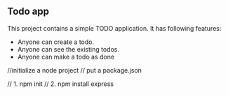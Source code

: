 ## Todo app

This project contains a simple TODO application.
It has following features:

 - Anyone can create a todo. 
 - Anyone can see the existing todos.
 -  Anyone can make a todo as done

//initialize a node project
// put a package.json
        
// 1. npm init
// 2. npm install express 